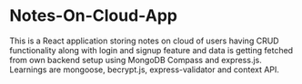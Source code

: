 # Notes-On-Cloud-App
 This is a React application storing notes on cloud of users having CRUD functionality along with login and signup feature and data is getting fetched from own backend setup using MongoDB Compass and express.js. Learnings are mongoose, becrypt.js, express-validator and context API.
